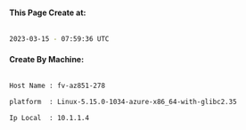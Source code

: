 
   
#### This Page Create at:

```bash

2023-03-15 - 07:59:36 UTC

```

#### Create By Machine:

```bash

Host Name : fv-az851-278

platform  : Linux-5.15.0-1034-azure-x86_64-with-glibc2.35

Ip Local  : 10.1.1.4

```

